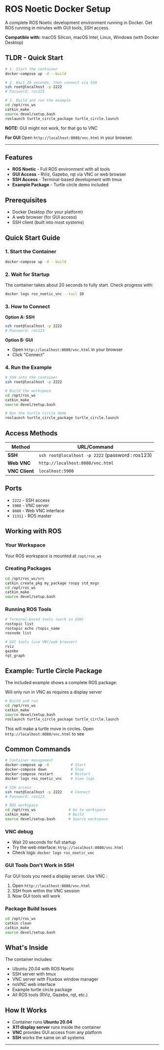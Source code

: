 # ROS Noetic Docker Setup

A complete ROS Noetic development environment running in Docker. Get ROS running in minutes with GUI tools, SSH access.

**Compatible with:** macOS Silicon, macOS Intel, Linux, Windows (with Docker Desktop)

##  TLDR - Quick Start

```bash
# 1. Start the container
docker-compose up -d --build

# 2. Wait 20 seconds, then connect via SSH
ssh root@localhost -p 2222
# Password: ros123

# 3. Build and run the example
cd /opt/ros_ws
catkin_make
source devel/setup.bash
roslaunch turtle_circle_package turtle_circle.launch
```

**NOTE:** GUI might not work, for that go to VNC

**For GUI** Open `http://localhost:8080/vnc.html` in your browser.


---

## Features 

-  **ROS Noetic** - Full ROS environment with all tools
-  **GUI Access** - RViz, Gazebo, rqt via VNC or web browser
-  **SSH Access** - Terminal-based development with tmux
-  **Example Package** - Turtle circle demo included

## Prerequisites

- Docker Desktop (for your platform)
- A web browser (for GUI access)
- SSH client (built into most systems)

## Quick Start Guide

### 1. Start the Container
```bash
docker-compose up -d --build
```


### 2. Wait for Startup
The container takes about 20 seconds to fully start. Check progress with:
```bash
docker logs ros_noetic_vnc --tail 10
```

### 3. How to Connect 

**Option A: SSH**
```bash
ssh root@localhost -p 2222
# Password: ros123
```

**Option B: GUI**
- Open `http://localhost:8080/vnc.html` in your browser
- Click "Connect"

### 4. Run the Example
```bash
# SSH into the container
ssh root@localhost -p 2222

# Build the workspace
cd /opt/ros_ws
catkin_make
source devel/setup.bash

# Run the turtle circle demo
roslaunch turtle_circle_package turtle_circle.launch
```

## Access Methods

| Method | URL/Command |
|--------|-------------|
| **SSH** | `ssh root@localhost -p 2222` (password : ros123)| 
| **Web VNC** | `http://localhost:8080/vnc.html` | 
| **VNC Client** | `localhost:5900` |

## Ports

- `2222` - SSH access
- `5900` - VNC server
- `8080` - Web VNC interface
- `11311` - ROS master

## Working with ROS

### Your Workspace
Your ROS workspace is mounted at `/opt/ros_ws` 

### Creating Packages
```bash
cd /opt/ros_ws/src
catkin_create_pkg my_package rospy std_msgs
cd /opt/ros_ws
catkin_make
source devel/setup.bash
```

### Running ROS Tools
```bash
# Terminal-based tools (work in SSH)
rostopic list
rostopic echo /topic_name
rosnode list

# GUI tools (use VNC/web browser)
rviz
gazebo
rqt_graph
```

## Example: Turtle Circle Package

The included example shows a complete ROS package:

Will only run in VNC as requires a display server

```bash
# Build and run
cd /opt/ros_ws
catkin_make
source devel/setup.bash
roslaunch turtle_circle_package turtle_circle.launch
```

This will make a turtle move in circles. Open `http://localhost:8080/vnc.html` to see 



## Common Commands

```bash
# Container management
docker-compose up -d          # Start
docker-compose down           # Stop
docker-compose restart        # Restart
docker logs ros_noetic_vnc    # View logs

# SSH access
ssh root@localhost -p 2222    # Connect
# Password: ros123

# ROS workspace
cd /opt/ros_ws               # Go to workspace
catkin_make                  # Build
source devel/setup.bash      # Source workspace
```


### VNC debug 
- Wait 20 seconds for full startup
- Try the web interface: `http://localhost:8080/vnc.html`
- Check logs: `docker logs ros_noetic_vnc`

### GUI Tools Don't Work in SSH
For GUI tools you need a display server. Use VNC :
1. Open `http://localhost:8080/vnc.html`
2. SSH from within the VNC session
3. Now GUI tools will work

### Package Build Issues
```bash
cd /opt/ros_ws
catkin clean
catkin_make
source devel/setup.bash
```


## What's Inside

The container includes:
- Ubuntu 20.04 with ROS Noetic
- SSH server with tmux
- VNC server with Fluxbox window manager
- noVNC web interface
- Example turtle circle package
- All ROS tools (RViz, Gazebo, rqt, etc.)

## How It Works

- Container runs **Ubuntu 20.04** 
- **X11 display server** runs inside the container
- **VNC** provides GUI access from any platform
- **SSH** works the same on all systems


---
